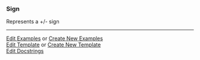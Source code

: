 ### <a id="McUtils.Parsers.RegexPatterns.Sign">Sign</a>
Represents a +/- sign



___

[Edit Examples](https://github.com/McCoyGroup/McUtils/edit/edit/ci/examples/ci/docs/McUtils/Parsers/RegexPatterns/Sign.md) or 
[Create New Examples](https://github.com/McCoyGroup/McUtils/new/edit/?filename=ci/examples/ci/docs/McUtils/Parsers/RegexPatterns/Sign.md) <br/>
[Edit Template](https://github.com/McCoyGroup/McUtils/edit/edit/ci/docs/ci/docs/McUtils/Parsers/RegexPatterns/Sign.md) or 
[Create New Template](https://github.com/McCoyGroup/McUtils/new/edit/?filename=ci/docs/templates/ci/docs/McUtils/Parsers/RegexPatterns/Sign.md) <br/>
[Edit Docstrings](https://github.com/McCoyGroup/McUtils/edit/edit/McUtils/Parsers/RegexPatterns/Sign/__init__.py?message=Update%20Docs)